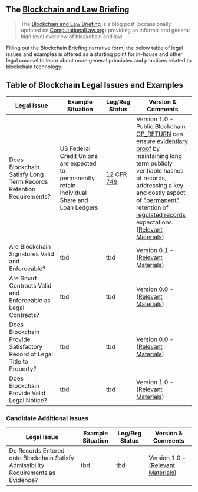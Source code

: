 
## The [Blockchain and Law Briefing](https://computationallaw.org/blockchain-briefing-450aa4fb8d7c)

> The [Blockchain and Law Briefing](https://computationallaw.org/blockchain-briefing-450aa4fb8d7c) is a blog post (occassionally updated on [ComputationalLaw.org](ComputationalLaw.org)) providing an informal and general high level overview of blockchain and law.  

Filling out the Blockchain Briefing narrative form, the below table of legal issues and examples is offered as a starting point for in-house and other legal counsel to learn about more general principles and practices related to blockchain technology.

## Table of Blockchain Legal Issues and Examples

| Legal Issue |  Example Situation  |  Leg/Reg Status  | Version & Comments   |
|-|-|-|-|
| Does Blockchain Satisfy Long Term Records Retention Requirements? | US Federal Credit Unions are expected to permanently retain Individual Share and Loan Ledgers | [12 CFR 749](https://www.ecfr.gov/cgi-bin/text-idx?SID=6762593933cc723eab43cd5567470b75&mc=true&node=se12.7.749_10&rgn=div8) | Version 1.0 - Public Blockchain [OP_RETURN](https://github.com/mitmedialab/BlockchainBriefingBook/blob/master/IssuesAndExamples/OP_RETURN-BitcoinWiki.pdf) can ensure [evidentiary proof](https://github.com/mitmedialab/BlockchainBriefingBook/blob/master/IssuesAndExamples/OP_RETURN-for-Evidentiary-Records.md) by maintaining long term publicly verifiable hashes of records, addressing a key and costly aspect of ["permanent"](https://github.com/mitmedialab/BlockchainBriefingBook/blob/master/IssuesAndExamples/PermanentRecord.md) retention of [regulated records](https://github.com/mitmedialab/BlockchainBriefingBook/blob/master/IssuesAndExamples/NCUA-RecordsRetentionPost.md) expectations. ([Relevant Materials](https://github.com/mitmedialab/BlockchainBriefingBook/tree/master/IssuesAndExamples)) |
| Are Blockchain Signatures Valid and Enforceable? | tbd | tbd |  Version 0.1 - ([Relevant Materials](https://github.com/mitmedialab/BlockchainBriefingBook/tree/master/LegalSignatures))  |
| Are Smart Contracts Valid and Enforceable as Legal Contracts? | tbd | tbd |  Version 0.0 - ([Relevant Materials](https://github.com/mitmedialab/BlockchainBriefingBook/tree/master/LegalContracts))  |
| Does Blockchain Provide Satisfactory Record of Legal Title to Property? | tbd | tbd | Version 0.0 -  ([Relevant Materials](https://github.com/mitmedialab/BlockchainBriefingBook/tree/master/LegalTitle)) |
| Does Blockchain Provide Valid Legal Notice? | tbd | tbd | Version 1.0 - ([Relevant Materials](https://github.com/mitmedialab/BlockchainBriefingBook/tree/master/LegalNotice))  |

### Candidate Additional Issues

| Legal Issue |  Example Situation  |  Leg/Reg Status  | Version & Comments   |
|-|-|-|-|
| Do Records Entered onto Blockchain Satisfy Admissibility Requirements as Evidence? | tbd | tbd | Version 1.0 - ([Relevant Materials](https://github.com/mitmedialab/BlockchainBriefingBook/tree/master/LegalNotice))  |
